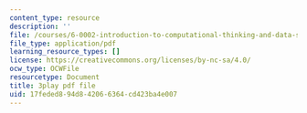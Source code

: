 ```yaml
---
content_type: resource
description: ''
file: /courses/6-0002-introduction-to-computational-thinking-and-data-science-fall-2016/17feded894d842066364cd423ba4e007_esmzYhuFnds.pdf
file_type: application/pdf
learning_resource_types: []
license: https://creativecommons.org/licenses/by-nc-sa/4.0/
ocw_type: OCWFile
resourcetype: Document
title: 3play pdf file
uid: 17feded8-94d8-4206-6364-cd423ba4e007
---
```

